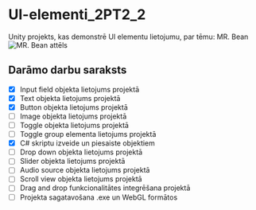 # UI-elementi_2PT2_2
Unity projekts, kas demonstrē UI elementu lietojumu, par tēmu: MR. Bean
![MR. Bean attēls](https://www.pngarts.com/files/4/Mr.-Bean-PNG-Image-365x279.png)

## Darāmo darbu saraksts
- [x] Input field objekta lietojums projektā
- [x] Text objekta lietojums projektā
- [x] Button objekta lietojums projektā
- [ ] Image objekta lietojums projektā
- [ ] Toggle objekta lietojums projektā
- [ ] Toggle group elementa lietojums projektā
- [x] C# skriptu izveide un piesaiste objektiem
- [ ] Drop down objekta lietojums projektā
- [ ] Slider objekta lietojums projektā
- [ ] Audio source objekta lietojums projektā
- [ ] Scroll view objekta lietojums projektā
- [ ] Drag and drop funkcionalitātes integrēšana projektā
- [ ] Projekta sagatavošana .exe un WebGL formātos
